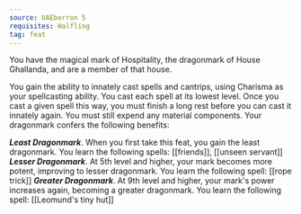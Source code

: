 ```yaml
---
source: UAEberron 5
requisites: Halfling
tag: feat
---
```


You have the magical mark of Hospitality, the dragonmark of House Ghallanda, and are a member of that house.

You gain the ability to innately cast spells and cantrips, using Charisma as your spellcasting ability. You cast each spell at its lowest level. Once you cast a given spell this way, you must finish a long rest before you can cast it innately again. You must still expend any material components. Your dragonmark confers the following benefits:

**_Least Dragonmark_**. When you first take this feat, you gain the least dragonmark. You learn the following spells: [[friends]], [[unseen servant]]
**_Lesser Dragonmark_**. At 5th level and higher, your mark becomes more potent, improving to lesser dragonmark. You learn the following spell: [[rope trick]]
**_Greater Dragonmark_**. At 9th level and higher, your mark's power increases again, becoming a greater dragonmark. You learn the following spell: [[Leomund's tiny hut]]
